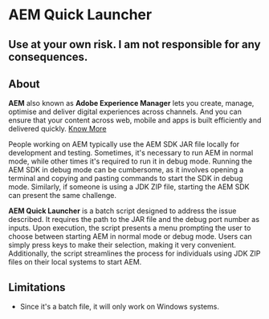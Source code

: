 # AEM Quick Launcher

## **Use at your own risk. I am not responsible for any consequences.**

## About
**AEM** also known as **Adobe Experience Manager** lets you create, manage, optimise and deliver digital experiences across channels. And you can ensure that your content across web, mobile and apps is built efficiently and delivered quickly. [Know More](https://business.adobe.com/in/products/experience-manager/adobe-experience-manager.html)

People working on AEM typically use the AEM SDK JAR file locally for development and testing. Sometimes, it's necessary to run AEM in normal mode, while other times it's required to run it in debug mode. Running the AEM SDK in debug mode can be cumbersome, as it involves opening a terminal and copying and pasting commands to start the SDK in debug mode. Similarly, if someone is using a JDK ZIP file, starting the AEM SDK can present the same challenge.

**AEM Quick Launcher** is a batch script designed to address the issue described. It requires the path to the JAR file and the debug port number as inputs. Upon execution, the script presents a menu prompting the user to choose between starting AEM in normal mode or debug mode. Users can simply press keys to make their selection, making it very convenient. Additionally, the script streamlines the process for individuals using JDK ZIP files on their local systems to start AEM.

## Limitations
- Since it's a batch file, it will only work on Windows systems.
